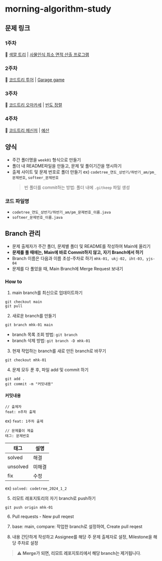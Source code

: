 # morning-algorithm-study

## 문제 링크

### 1주차

:dart: [색깔 트리](https://www.codetree.ai/training-field/frequent-problems/problems/color-tree) | [사물인식 최소 면적 산출 프로그램](https://softeer.ai/practice/6277)

### 2주차

:dart: [코드트리 투어](https://www.codetree.ai/training-field/frequent-problems/problems/codetree-tour/description?page=1&pageSize=5) | [Garage game](https://softeer.ai/practice/6276)

### 3주차

:dart: [코드트리 오마카세](https://www.codetree.ai/training-field/frequent-problems/problems/codetree-omakase/description?page=1&pageSize=5) | [빈도 정렬](https://www.acmicpc.net/problem/2910)

### 4주차

:dart: [코드트리 메신저](https://www.codetree.ai/training-field/frequent-problems/problems/codetree-messenger/description?page=2&pageSize=5) | [예산](https://www.acmicpc.net/problem/2512)

## 양식

- 주간 폴더명을 `week01` 형식으로 만들기
- 폴더 내 README파일을 만들고, 문제 및 풀이기간을 명시하기
- 출제 사이트 및 문제 번호로 폴더 만들기 ex) `codetree_연도_상반기/하반기_am/pm_문제번호`, `softeer_문제번호`
  > 빈 폴더를 commit하는 방법: 폴더 내에 `.gitkeep` 파일 생성

### 코드 파일명

- `codetree_연도_상반기/하반기_am/pm_문제번호_이름.java`
- `softeer_문제번호_이름.java`

## Branch 관리

- 문제 출제자가 주간 폴더, 문제별 폴더 및 README를 작성하여 Main에 올리기
- **문제를 풀 때에는, Main에 바로 Commit하지 않고, 자기 Branch에서 하기**
- Branch 이름은 다음과 이름 초성-주차로 하기 `mhk-01, ukj-02, iht-03, yjs-04`
- 문제를 다 풀었을 때, Main Branch에 Merge Request 보내기

### How to

1. main branch를 최신으로 업데이트하기

```
git checkout main
git pull
```

2. 새로운 branch를 만들기

```
git branch mhk-01 main
```

- branch 목록 조회 방법: `git branch`
- branch 삭제 방법: `git branch -D mhk-01`

3. 현재 작업하는 branch를 새로 만든 branch로 바꾸기

```
git checkout mhk-01
```

4. 문제 모두 푼 후, 파일 add 및 commit 하기

```
git add .
git commit -m "커밋내용"
```

#### 커밋내용

```
// 출제자
feat: n주차 출제
```

ex) `feat: 1주차 출제`

```
// 문제풀이 제출
태그: 문제번호
```

| 태그     | 설명   |
| -------- | ------ |
| solved   | 해결   |
| unsolved | 미해결 |
| fix      | 수정   |

ex) `solved: codetree_2024_1_2`

5. 리모트 레포지토리의 자기 branch로 push하기

```
git push origin mhk-01
```

6. Pull requests - New pull reqest

7. base: main, compare: 작업한 branch로 설정하여, Create pull reqest

8. 내용 간단하게 작성하고 Assignee를 해당 주 문제 출제자로 설정, Milestone을 해당 주차로 설정

> :warning: **Merge가 되면, 리모트 레포지토리에서 해당 branch는 제거됩니다**.
